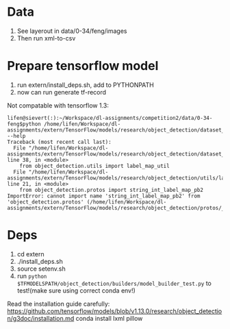 Data
===========
1. See layerout in data/0-34/feng/images
2. Then run xml-to-csv

Prepare tensorflow model
========================

1. run extern/install_deps.sh, add to PYTHONPATH
2. now can run generate tf-record

Not compatable with tensorflow 1.3:
```
lifen@sievert(:):~/Workspace/dl-assignments/competition2/data/0-34-feng$python /home/lifen/Workspace/dl-assignments/extern/TensorFlow/models/research/object_detection/dataset_tools/create_pascal_tf_record.py --help
Traceback (most recent call last):
  File "/home/lifen/Workspace/dl-assignments/extern/TensorFlow/models/research/object_detection/dataset_tools/create_pascal_tf_record.py", line 38, in <module>
    from object_detection.utils import label_map_util
  File "/home/lifen/Workspace/dl-assignments/extern/TensorFlow/models/research/object_detection/utils/label_map_util.py", line 21, in <module>
    from object_detection.protos import string_int_label_map_pb2
ImportError: cannot import name 'string_int_label_map_pb2' from 'object_detection.protos' (/home/lifen/Workspace/dl-assignments/extern/TensorFlow/models/research/object_detection/protos/__init__.py)

```

Deps
=========
1. cd extern
1. ./install_deps.sh
2. source setenv.sh
3. run ``python $TFMODELSPATH/object_detection/builders/model_builder_test.py`` to test!(make sure using correct conda env!)

Read the installation guide carefully:
  https://github.com/tensorflow/models/blob/v1.13.0/research/object_detection/g3doc/installation.md
conda install lxml pillow
